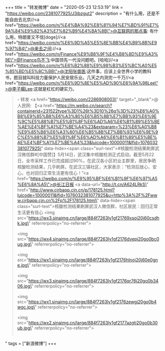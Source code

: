 +++
title = "转发微博"
date = "2020-05-23 12:53:19"
link = "https://weibo.com/2381077925/J3ibzgut2"
description = "有什么用，还是不能自由去北京//<a href=\"https://weibo.com/n/%E4%BA%92%E8%81%94%E7%BD%91%E7%9A%84%E9%82%A3%E7%82%B9%E4%BA%8B\">@互联网的那点事</a>: 有什么用，特朗普又不信[doge]//<a href=\"https://weibo.com/n/%E6%9D%A5%E5%8E%BB%E4%B9%8B%E9%97%B4\">@来去之间</a>://<a href=\"https://weibo.com/n/Finance%E9%B8%9F%E4%B8%8D%E9%A3%9E\">@Finance鸟不飞</a>:中国领先一代没问题吧。[哈哈]//<a href=\"https://weibo.com/n/%E6%B2%88%E9%98%B3%E5%BC%A0%E5%85%BD%E5%8C%BB\">@沈阳张兽医</a>:这件事，应该上全世界小学的教科书，题目就叫科技力量保护人民安居乐业。几天之内测完一千万//<a href=\"https://weibo.com/n/%E6%9D%8E%E5%AD%90%E6%9A%98Lee\">@李子暘Lee</a>:这就是杠杠的硬实力。<br><blockquote> - 转发 <a href=\"https://weibo.com/2286908003\" target=\"_blank\">@人民网</a>: 【<a href=\"https://m.weibo.cn/search?containerid=231522type%3D1%26t%3D10%26q%3D%23%E6%A0%B8%E9%85%B8%E6%A3%80%E6%B5%8B%E7%BB%93%E6%9E%9C%E5%88%B7%E5%B1%8F%E6%AD%A6%E6%B1%89%E5%BE%AE%E4%BF%A1%E7%BE%A4%23&extparam=%23%E6%A0%B8%E9%85%B8%E6%A3%80%E6%B5%8B%E7%BB%93%E6%9E%9C%E5%88%B7%E5%B1%8F%E6%AD%A6%E6%B1%89%E5%BE%AE%E4%BF%A1%E7%BE%A4%23&luicode=10000011&lfid=1076032381077925\" data-hide><span class=\"surl-text\">#核酸检测结果刷屏武汉微信群#</span></a>[中国赞]】5月14日，武汉集中核酸检测正式启动。截至5月22日，全市采样工作已完成超过90%，在武汉各小区的业主群里，居民争晒核酸检测结果，几乎刷屏。在武汉三镇社区，大家表示：“检测后放心、安心，也对回归正常生活更有信心！”<a href=\"https://weibo.com/n/%E9%95%BF%E6%B1%9F%E6%97%A5%E6%8A%A5\">@长江日报</a> <a data-url=\"http://t.cn/A624LRkS\" href=\"http://www.cjrbapp.cjn.cn/p/178125.html?luicode=10000011&lfid=1076032381077925&u=http%3A%2F%2Fwww.cjrbapp.cjn.cn%2Fp%2F178125.html\" data-hide><span class=\"surl-text\">核酸检测结果刷屏武汉人微信群，社区居民：回归正常生活更有信心</span></a> <img src=\"https://wx3.sinaimg.cn/large/884f7263ly1gf21769xsoj20j60csdhk.jpg\" referrerpolicy=\"no-referrer\"><br><br><img src=\"https://wx4.sinaimg.cn/large/884f7263ly1gf2176dvepj20go0bc0ug.jpg\" referrerpolicy=\"no-referrer\"><br><br><img src=\"https://wx1.sinaimg.cn/large/884f7263ly1gf2176hlnoj20j60e0gne.jpg\" referrerpolicy=\"no-referrer\"><br><br><img src=\"https://wx3.sinaimg.cn/large/884f7263ly1gf2176qr76j20go0b3406.jpg\" referrerpolicy=\"no-referrer\"><br><br><img src=\"https://wx1.sinaimg.cn/large/884f7263ly1gf2176zewgj20go0b4wgc.jpg\" referrerpolicy=\"no-referrer\"><br><br><img src=\"https://wx2.sinaimg.cn/large/884f7263ly1gf2177azgtj20go0b30ub.jpg\" referrerpolicy=\"no-referrer\"><br><br></blockquote>"
tags = ["新浪微博"]
+++
